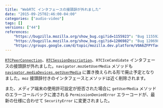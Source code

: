 ```yaml
---
title: "WebRTC インタフェースの接頭辞が外れました"
date: "2015-09-25T02:46:00-04:00"
categories: ["audio-video"]
tags: []
versions: ["44"]
references:
    "https://bugzilla.mozilla.org/show_bug.cgi?id=1155923": "Bug 1155923 - Unprefix WebRTC"
    "https://bugzilla.mozilla.org/show_bug.cgi?id=1206982": "Bug 1206982 - getUserMedia spec switched from PermissionDeniedError to SecurityError"
    "https://groups.google.com/d/topic/mozilla.dev.platform/V0A6ZFPYfac/discussion": "Intent to implement and ship"
---
```

[`RTCPeerConnection`](https://developer.mozilla.org/ja/docs/Web/API/RTCPeerConnection)、[`RTCSessionDescription`](https://developer.mozilla.org/ja/docs/Web/API/RTCSessionDescription)、`RTCIceCandidate` インタフェースの接頭辞が外れました。`navigator.mozGetUserMedia` メソッドも [`navigator.mediaDevices.getUserMedia`](https://developer.mozilla.org/ja/docs/Web/API/MediaDevices/getUserMedia) に置き換えられる形で廃止予定となりました。`moz` 接頭辞付きのインタフェースとメソッドは近く削除されます。

また、メディア端末の使用許可設定が拒否された場合に `getUserMedia` メソッドのエラーコールバックに渡される `PermissionDeniedError` エラーコードが、最新の仕様に合わせて `SecurityError` に変更されました。
